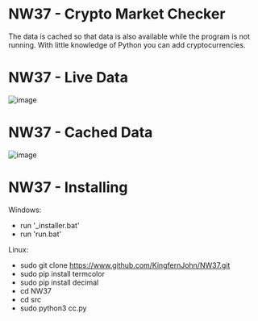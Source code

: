 # NW37 - Crypto Market Checker

The data is cached so that data is also available while the program is not running.
With little knowledge of Python you can add cryptocurrencies.

# NW37 - Live Data

![image](https://user-images.githubusercontent.com/49335210/174479420-9364061c-1939-46d5-b40d-2bea4051021f.png)

# NW37 - Cached Data

![image](https://user-images.githubusercontent.com/49335210/174479513-a89f5444-e684-42c1-ab68-abc9ed2db79d.png)

# NW37 - Installing

Windows:
- run '_installer.bat'
- run 'run.bat'

Linux:
- sudo git clone https://www.github.com/KingfernJohn/NW37.git
- sudo pip install termcolor
- sudo pip install decimal
- cd NW37
- cd src
- sudo python3 cc.py

